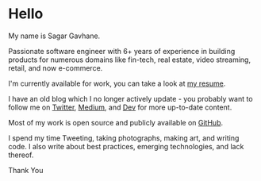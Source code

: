 # Hello

My name is Sagar Gavhane.

Passionate software engineer with 6+ years of experience in building products for numerous domains like fin-tech, real estate, video streaming, retail, and now e-commerce.

I'm currently available for work, you can take a look at [my resume](https://docs.google.com/document/d/1LWsqpLOGscdEOd-Zv1nthVHWim6njhR6sGTtYz76S_0/edit?usp=sharing).



I have an old blog which I no longer actively update - you probably want to follow me on [Twitter](https://twitter.com/_sagar_gavhane), [Medium](https://medium.com/@sagar_gavhane), and [Dev](https://dev.to/sagar) for more up-to-date content.

Most of my work is open source and publicly available on [GitHub](https://github.com/sagar-gavhane).

I spend my time Tweeting, taking photographs, making art, and writing code. I also write about best practices, emerging technologies, and lack thereof.

Thank You
